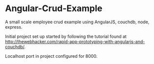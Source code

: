 # Angular-Crud-Example

A small scale employee crud example using AngularJS, couchdb, node, express.

Initial project set up started by following the tutorial found at http://thewebhacker.com/rapid-app-prototyping-with-angularjs-and-couchdb/.

Localhost port in project configured for 8000.
